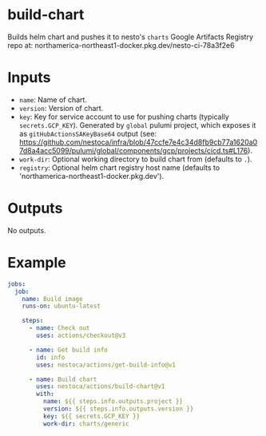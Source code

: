 # build-chart

Builds helm chart and pushes it to nesto's `charts` Google Artifacts Registry repo at:
northamerica-northeast1-docker.pkg.dev/nesto-ci-78a3f2e6

# Inputs

- `name`: Name of chart.
- `version`: Version of chart.
- `key`: Key for service account to use for pushing charts (typically `secrets.GCP_KEY`). Generated by `global` pulumi project, which exposes it as `gitHubActionsSAKeyBase64` output (see: https://github.com/nestoca/infra/blob/47ccfe7e4c34d8fb9cb77a1620a07d8a4acc5099/pulumi/global/components/gcp/projects/cicd.ts#L176).
- `work-dir`: Optional working directory to build chart from (defaults to `.`).
- `registry`: Optional helm chart registry host name (defaults to 'northamerica-northeast1-docker.pkg.dev').

# Outputs

No outputs.

# Example

```yaml
jobs:
  job:
    name: Build image
    runs-on: ubuntu-latest

    steps:
      - name: Check out
        uses: actions/checkout@v3

      - name: Get build info
        id: info
        uses: nestoca/actions/get-build-info@v1

      - name: Build chart
        uses: nestoca/actions/build-chart@v1
        with:
          name: ${{ steps.info.outputs.project }}
          version: ${{ steps.info.outputs.version }}
          key: ${{ secrets.GCP_KEY }}
          work-dir: charts/generic
```
